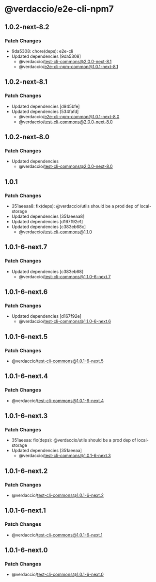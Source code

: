 # @verdaccio/e2e-cli-npm7

## 1.0.2-next-8.2

### Patch Changes

- 9da5308: chore(deps): e2e-cli
- Updated dependencies [9da5308]
  - @verdaccio/test-cli-commons@2.0.0-next-8.1
  - @verdaccio/e2e-cli-npm-common@1.0.1-next-8.1

## 1.0.2-next-8.1

### Patch Changes

- Updated dependencies [d945bfe]
- Updated dependencies [534fafd]
  - @verdaccio/e2e-cli-npm-common@1.0.1-next-8.0
  - @verdaccio/test-cli-commons@2.0.0-next-8.0

## 1.0.2-next-8.0

### Patch Changes

- Updated dependencies
  - @verdaccio/test-cli-commons@2.0.0-next-8.0

## 1.0.1

### Patch Changes

- 351aeeaa8: fix(deps): @verdaccio/utils should be a prod dep of local-storage
- Updated dependencies [351aeeaa8]
- Updated dependencies [d167f92e1]
- Updated dependencies [c383eb68c]
  - @verdaccio/test-cli-commons@1.1.0

## 1.0.1-6-next.7

### Patch Changes

- Updated dependencies [c383eb68]
  - @verdaccio/test-cli-commons@1.1.0-6-next.7

## 1.0.1-6-next.6

### Patch Changes

- Updated dependencies [d167f92e]
  - @verdaccio/test-cli-commons@1.1.0-6-next.6

## 1.0.1-6-next.5

### Patch Changes

- @verdaccio/test-cli-commons@1.0.1-6-next.5

## 1.0.1-6-next.4

### Patch Changes

- @verdaccio/test-cli-commons@1.0.1-6-next.4

## 1.0.1-6-next.3

### Patch Changes

- 351aeeaa: fix(deps): @verdaccio/utils should be a prod dep of local-storage
- Updated dependencies [351aeeaa]
  - @verdaccio/test-cli-commons@1.0.1-6-next.3

## 1.0.1-6-next.2

### Patch Changes

- @verdaccio/test-cli-commons@1.0.1-6-next.2

## 1.0.1-6-next.1

### Patch Changes

- @verdaccio/test-cli-commons@1.0.1-6-next.1

## 1.0.1-6-next.0

### Patch Changes

- @verdaccio/test-cli-commons@1.0.1-6-next.0
